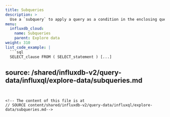 ```yaml
---
title: Subqueries
description: >
  Use a `subquery` to apply a query as a condition in the enclosing query.
menu:
  influxdb_cloud:
    name: Subqueries
    parent: Explore data
weight: 310
list_code_example: |
  ```sql
  SELECT_clause FROM ( SELECT_statement ) [...]
  ```
source: /shared/influxdb-v2/query-data/influxql/explore-data/subqueries.md
---
```


<!-- The content of this file is at 
// SOURCE content/shared/influxdb-v2/query-data/influxql/explore-data/subqueries.md-->
